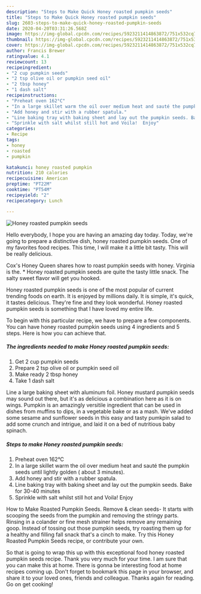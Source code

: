 ```yaml
---
description: "Steps to Make Quick Honey roasted pumpkin seeds"
title: "Steps to Make Quick Honey roasted pumpkin seeds"
slug: 2603-steps-to-make-quick-honey-roasted-pumpkin-seeds
date: 2020-04-20T03:31:26.568Z
image: https://img-global.cpcdn.com/recipes/5923211414863872/751x532cq70/honey-roasted-pumpkin-seeds-recipe-main-photo.jpg
thumbnail: https://img-global.cpcdn.com/recipes/5923211414863872/751x532cq70/honey-roasted-pumpkin-seeds-recipe-main-photo.jpg
cover: https://img-global.cpcdn.com/recipes/5923211414863872/751x532cq70/honey-roasted-pumpkin-seeds-recipe-main-photo.jpg
author: Francis Brewer
ratingvalue: 4.1
reviewcount: 13
recipeingredient:
- "2 cup pumpkin seeds"
- "2 tsp olive oil or pumpkin seed oil"
- "2 tbsp honey"
- "1 dash salt"
recipeinstructions:
- "Preheat oven 162°C"
- "In a large skillet warm the oil over medium heat and sauté the pumpkin seeds until lightly golden ( about 3 minutes)."
- "Add honey and stir with a rubber spatula."
- "Line baking tray with baking sheet and lay out the pumpkin seeds. Bake for 30-40 minutes"
- "Sprinkle with salt whilst still hot and Voila!  Enjoy"
categories:
- Recipe
tags:
- honey
- roasted
- pumpkin

katakunci: honey roasted pumpkin 
nutrition: 210 calories
recipecuisine: American
preptime: "PT22M"
cooktime: "PT54M"
recipeyield: "2"
recipecategory: Lunch

---
```



![Honey roasted pumpkin seeds](https://img-global.cpcdn.com/recipes/5923211414863872/751x532cq70/honey-roasted-pumpkin-seeds-recipe-main-photo.jpg)

Hello everybody, I hope you are having an amazing day today. Today, we're going to prepare a distinctive dish, honey roasted pumpkin seeds. One of my favorites food recipes. This time, I will make it a little bit tasty. This will be really delicious.

Cox&#39;s Honey Queen shares how to roast pumpkin seeds with honey. Virginia is the. * Honey roasted pumpkin seeds are quite the tasty little snack. The salty sweet flavor will get you hooked.

Honey roasted pumpkin seeds is one of the most popular of current trending foods on earth. It is enjoyed by millions daily. It is simple, it's quick, it tastes delicious. They're fine and they look wonderful. Honey roasted pumpkin seeds is something that I have loved my entire life.


To begin with this particular recipe, we have to prepare a few components. You can have honey roasted pumpkin seeds using 4 ingredients and 5 steps. Here is how you can achieve that.

<!--inarticleads1-->

##### The ingredients needed to make Honey roasted pumpkin seeds:

1. Get 2 cup pumpkin seeds
1. Prepare 2 tsp olive oil or pumpkin seed oil
1. Make ready 2 tbsp honey
1. Take 1 dash salt


Line a large baking sheet with aluminum foil. Honey mustard pumpkin seeds may sound out there, but it&#39;s as delicious a combination here as it is on wings. Pumpkin is an amazingly versitile ingredient that can be used in dishes from muffins to dips, in a vegetable bake or as a mash. We&#39;ve added some sesame and sunflower seeds in this easy and tasty pumkpin salad to add some crunch and intrigue, and laid it on a bed of nutritious baby spinach. 

<!--inarticleads2-->

##### Steps to make Honey roasted pumpkin seeds:

1. Preheat oven 162°C
1. In a large skillet warm the oil over medium heat and sauté the pumpkin seeds until lightly golden ( about 3 minutes).
1. Add honey and stir with a rubber spatula.
1. Line baking tray with baking sheet and lay out the pumpkin seeds. Bake for 30-40 minutes
1. Sprinkle with salt whilst still hot and Voila!  Enjoy


How to Make Roasted Pumpkin Seeds. Remove &amp; clean seeds- It starts with scooping the seeds from the pumpkin and removing the stringy parts. Rinsing in a colander or fine mesh strainer helps remove any remaining goop. Instead of tossing out those pumpkin seeds, try roasting them up for a healthy and filling fall snack that&#39;s a cinch to make. Try this Honey Roasted Pumpkin Seeds recipe, or contribute your own. 

So that is going to wrap this up with this exceptional food honey roasted pumpkin seeds recipe. Thank you very much for your time. I am sure that you can make this at home. There is gonna be interesting food at home recipes coming up. Don't forget to bookmark this page in your browser, and share it to your loved ones, friends and colleague. Thanks again for reading. Go on get cooking!
